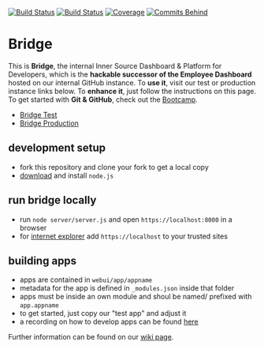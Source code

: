 [![Build Status](https://bridge-ci.mo.sap.corp/job/BridgePush/badge/icon)](https://bridge-ci.mo.sap.corp/job/BridgePush/) [![Build Status](https://bridge-ci.mo.sap.corp/job/BridgeChecksBadge/ws/badge/eslint.svg)](https://bridge-ci.mo.sap.corp/job/BridgeChecks/)
[![Coverage](https://bridge-ci.mo.sap.corp/job/BridgePush/ws/badge/coverage.svg)](https://bridge-ci.mo.sap.corp/job/BridgePush/ws/coverage/results/coverage.txt)
[![Commits Behind](https://bridge-master.mo.sap.corp/badge/prodstatus.svg)](https://bridge.mo.sap.corp/#/status)

# Bridge

This is **Bridge**, the internal Inner Source Dashboard & Platform for Developers, 
which is the **hackable successor of the Employee Dashboard** hosted on our internal GitHub instance. 
To **use it**, visit our test or production instance links below. 
To **enhance it**, just follow the instructions on this page.
To get started with **Git & GitHub**, check out the [Bootcamp](https://github-bootcamp.mo.sap.corp). 

* [Bridge Test](https://bridge-master.mo.sap.corp)
* [Bridge Production](https://bridge.mo.sap.corp)

## development setup
* fork this repository and clone your fork to get a local copy
* [download](http://nodejs.org/) and install `node.js`

## run bridge locally
* run `node server/server.js` and open `https://localhost:8000` in a browser
* for [internet explorer](http://thefunniestpictures.com/wp-content/uploads/2013/09/funny-browsers-Internet-Explorer-slow.jpg) add `https://localhost` to your trusted sites

## building apps
* apps are contained in `webui/app/appname`
* metadata for the app is defined in `_modules.json` inside that folder
* apps must be inside an own module and shoul be named/ prefixed with `app.appname`
* to get started, just copy our "test app" and adjust it
* a recording on how to develop apps can be found [here](https://sap.emea.pgiconnect.com/p3ik7dpuqve/)

Further information can be found on our [wiki page](https://github.wdf.sap.corp/bridge/bridge/wiki).
